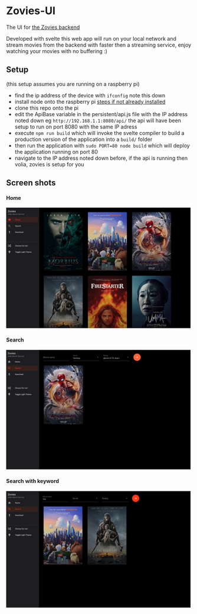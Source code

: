 # Zovies-UI
The UI for [the Zovies backend](https://github.com/Zed-Bailey/Zovies)

Developed with svelte this web app will run on your local network and stream movies from the backend with faster then a streaming service, enjoy watching your movies with no buffering :)


## Setup

(this setup assumes you are running on a raspberry pi)
- find the ip address of the device with `ifconfig` note this down
- install node onto the raspberry pi [steps if not already installed](https://www.makersupplies.sg/blogs/tutorials/how-to-install-node-js-and-npm-on-the-raspberry-pi)
- clone this repo onto the pi
- edit the ApiBase variable in the persistent/api.js file with the IP address noted down eg `http://192.168.1.1:8080/api/` the api will have been setup to run on port 8080 with the same IP adress
- execute `npm run build` which will invoke the svelte compiler to build a production version of the application into a `build/` folder 
- then run the application with `sudo PORT=80 node build` which will deploy the application running on port 80
- navigate to the IP address noted down before, if the api is running then volia, zovies is setup for you

## Screen shots

#### Home
<img src="./.github/home.png" width="500" alt="home image">

#### Search
<img src="./.github/search.png" width="500" alt="search image">

#### Search with keyword
<img src="./.github/search_by_keyword.png" width="500" alt="search with keyword">
